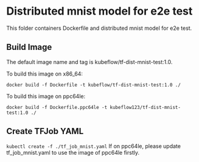 # Distributed mnist model for e2e test
This folder containers Dockerfile and distributed mnist model for e2e test.

## Build Image

The default image name and tag is kubeflow/tf-dist-mnist-test:1.0.

To build this image on x86_64:
```
docker build -f Dockerfile -t kubeflow/tf-dist-mnist-test:1.0 ./
```
To build this image on ppc64le:
```
docker build -f Dockerfile.ppc64le -t kubeflow123/tf-dist-mnist-test:1.0 ./
```
## Create TFJob YAML

`kubectl create -f ./tf_job_mnist.yaml`
If on ppc64le, please update tf_job_mnist.yaml to use the image of ppc64le firstly.
